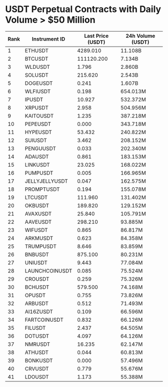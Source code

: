 # USDT Perpetual Contracts with Daily Volume > $50 Million

| Rank | Instrument ID | Last Price (USDT) | 24h Volume (USDT) |
|------|---------------|-------------------|-------------------|
| 1 | ETHUSDT | 4289.010 | 11.108B |
| 2 | BTCUSDT | 111120.200 | 7.134B |
| 3 | WLDUSDT | 1.796 | 2.860B |
| 4 | SOLUSDT | 215.620 | 2.543B |
| 5 | DOGEUSDT | 0.241 | 1.607B |
| 6 | WLFIUSDT | 0.198 | 654.013M |
| 7 | IPUSDT | 10.927 | 532.372M |
| 8 | XRPUSDT | 2.958 | 504.956M |
| 9 | KAITOUSDT | 1.235 | 387.218M |
| 10 | PEPEUSDT | 0.000 | 343.718M |
| 11 | HYPEUSDT | 53.432 | 240.822M |
| 12 | SUIUSDT | 3.462 | 208.152M |
| 13 | PENGUUSDT | 0.033 | 202.340M |
| 14 | ADAUSDT | 0.861 | 183.153M |
| 15 | LINKUSDT | 23.025 | 168.022M |
| 16 | PUMPUSDT | 0.005 | 166.965M |
| 17 | JELLYJELLYUSDT | 0.047 | 162.575M |
| 18 | PROMPTUSDT | 0.194 | 155.078M |
| 19 | LTCUSDT | 111.960 | 131.402M |
| 20 | OKBUSDT | 189.820 | 129.152M |
| 21 | AVAXUSDT | 25.840 | 105.791M |
| 22 | AAVEUSDT | 298.210 | 93.885M |
| 23 | WIFUSDT | 0.865 | 86.817M |
| 24 | ARKMUSDT | 0.623 | 84.358M |
| 25 | TRUMPUSDT | 8.646 | 83.859M |
| 26 | BNBUSDT | 875.100 | 80.231M |
| 27 | UNIUSDT | 9.443 | 77.084M |
| 28 | LAUNCHCOINUSDT | 0.085 | 75.524M |
| 29 | CROUSDT | 0.259 | 75.326M |
| 30 | BCHUSDT | 579.500 | 74.168M |
| 31 | OPUSDT | 0.755 | 73.826M |
| 32 | ARBUSDT | 0.512 | 71.493M |
| 33 | AI16ZUSDT | 0.109 | 66.596M |
| 34 | FARTCOINUSDT | 0.832 | 66.126M |
| 35 | FILUSDT | 2.437 | 64.505M |
| 36 | DOTUSDT | 4.097 | 64.126M |
| 37 | NMRUSDT | 16.235 | 62.147M |
| 38 | ATHUSDT | 0.044 | 60.813M |
| 39 | BONKUSDT | 0.000 | 57.496M |
| 40 | CRVUSDT | 0.779 | 55.676M |
| 41 | LDOUSDT | 1.173 | 55.388M |
